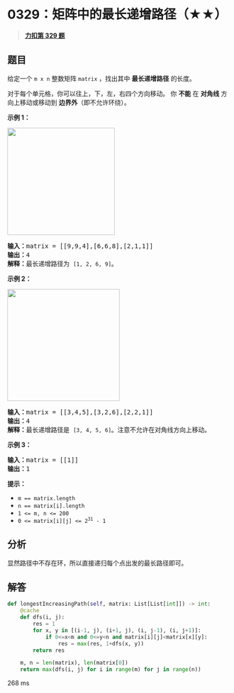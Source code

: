 # 0329：矩阵中的最长递增路径（★★）


> <u>**[力扣第 329 题](https://leetcode.cn/problems/longest-increasing-path-in-a-matrix/)**</u>

## 题目

<p>给定一个 <code>m x n</code> 整数矩阵 <code>matrix</code> ，找出其中 <strong>最长递增路径</strong> 的长度。</p>

<p>对于每个单元格，你可以往上，下，左，右四个方向移动。 你 <strong>不能</strong> 在 <strong>对角线</strong> 方向上移动或移动到 <strong>边界外</strong>（即不允许环绕）。</p>



<p><strong>示例 1：</strong></p>
<img alt="" src="https://assets.leetcode.com/uploads/2021/01/05/grid1.jpg" style="width: 242px; height: 242px;" />
<pre>
<strong>输入：</strong>matrix = [[9,9,4],[6,6,8],[2,1,1]]
<strong>输出：</strong>4
<strong>解释：</strong>最长递增路径为 <code>[1, 2, 6, 9]</code>。</pre>

<p><strong>示例 2：</strong></p>
<img alt="" src="https://assets.leetcode.com/uploads/2021/01/27/tmp-grid.jpg" style="width: 253px; height: 253px;" />
<pre>
<strong>输入：</strong>matrix = [[3,4,5],[3,2,6],[2,2,1]]
<strong>输出：</strong>4
<strong>解释：</strong>最长递增路径是 <code>[3, 4, 5, 6]</code>。注意不允许在对角线方向上移动。
</pre>

<p><strong>示例 3：</strong></p>

<pre>
<strong>输入：</strong>matrix = [[1]]
<strong>输出：</strong>1
</pre>



<p><strong>提示：</strong></p>

<ul>
<li><code>m == matrix.length</code></li>
<li><code>n == matrix[i].length</code></li>
<li><code>1 <= m, n <= 200</code></li>
<li><code>0 <= matrix[i][j] <= 2<sup>31</sup> - 1</code></li>
</ul>


## 分析

显然路径中不存在环，所以直接递归每个点出发的最长路径即可。

## 解答

```python
def longestIncreasingPath(self, matrix: List[List[int]]) -> int:
    @cache
    def dfs(i, j):
        res = 1
        for x, y in [(i-1, j), (i+1, j), (i, j-1), (i, j+1)]:
            if 0<=x<m and 0<=y<n and matrix[i][j]<matrix[x][y]:
                res = max(res, 1+dfs(x, y))
        return res

    m, n = len(matrix), len(matrix[0])
    return max(dfs(i, j) for i in range(m) for j in range(n))
```
268 ms

